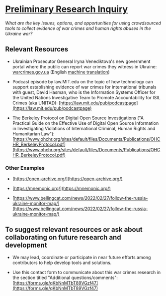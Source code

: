 # [Preliminary Research Inquiry](https://humandynamics.github.io/evident/)

*What are the key issues, options, and opportunities for using crowdsourced tools to collect evidence of war crimes and human rights abuses in the Ukraine war?*

## Relevant Resources

* Ukrainian Prosecutor General Iryna Venediktova's  new government portal where the public can report war crimes they witness in Ukraine: [warcrimes.gov.ua](https://warcrimes.gov.ua/) (English [machine translation](https://github.com/HumanDynamics/evident/blob/main/Criminal-liability-for-RussianWarCrimes.pdf))


* Podcast episode by law.MIT.edu on the topic of how technology can support establishing evidence of war crimes for international tribunals with guest, David Hasman, who is the Information Systems Officer for the United Nations Investigative Team to Promote Accountability for ISIL Crimes (aka UNITAD): [https://law.mit.edu/pub/podcastpage](https://law.mit.edu/pub/podcastpage)


*  The Berkeley Protocol on Digital Open Source Investigations ("A Practical Guide on the Effective Use of Digital Open Source
Information in Investigating Violations of International Criminal, Human Rights and Humanitarian Law"): [https://www.ohchr.org/sites/default/files/Documents/Publications/OHCHR_BerkeleyProtocol.pdf](https://www.ohchr.org/sites/default/files/Documents/Publications/OHCHR_BerkeleyProtocol.pdf)

### Other Examples

* [https://open-archive.org/](https://open-archive.org/)

* [https://mnemonic.org/](https://mnemonic.org/)

* [https://www.bellingcat.com/news/2022/02/27/follow-the-russia-ukraine-monitor-map/](https://www.bellingcat.com/news/2022/02/27/follow-the-russia-ukraine-monitor-map/)


## To suggest relevant resources or ask about collaborating on future research and development

* We may lead, coordinate or participate in near future efforts among contributors to help develop tools and solutions.  

* Use this contact form to communicate about this war crimes research in the section titled "Additional questions/comments": [https://forms.gle/qKbNnMTbT89VGzf47](https://forms.gle/qKbNnMTbT89VGzf47)

